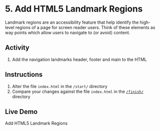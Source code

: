 # 5. Add HTML5 Landmark Regions
Landmark regions are an accessibility feature that help identify the high-level regions of a page for screen reader users. Think of these elements as way points which allow users to navigate to (or avoid) content.

## Activity
1. Add the navigation landmarks header, footer and main to the HTML

## Instructions
1. Alter the file `index.html` in the `/start/` directory
1. Compare your changes against the file `index.html` in the [`/finish/`](https://github.com/canaxess/ACME-fashion-house/tree/master/build-structure-of-page/3.10-HTML5-landmark-regions/finish) directory

## Live Demo
Add HTML5 Landmark Regions